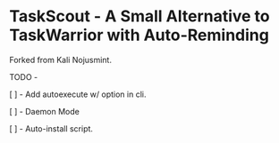 # TaskScout - A Small Alternative to TaskWarrior with Auto-Reminding

Forked from Kali Nojusmint.


TODO - 

[ ] - Add autoexecute w/ option in cli.

[ ] - Daemon Mode

[ ] - Auto-install script.
